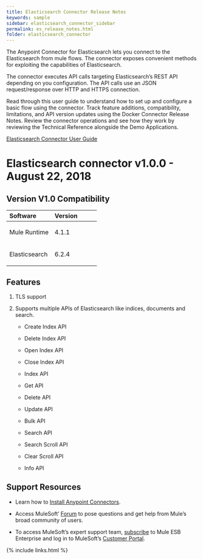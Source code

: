```yaml
---
title: Elasticsearch Connector Release Notes
keywords: sample
sidebar: elasticsearch_connector_sidebar
permalink: es_release_notes.html
folder: elasticsearch_connector
---
```

The Anypoint Connector for Elasticsearch lets you connect to the
Elasticsearch from mule flows. The connector exposes convenient methods
for exploiting the capabilities of Elasticsearch.

The connector executes API calls targeting Elasticsearch’s REST API
depending on you configuration. The API calls use an JSON
request/response over HTTP and HTTPS connection.

Read through this user guide to understand how to set up and configure a
basic flow using the connector. Track feature additions, compatibility,
limitations, and API version updates using the Docker Connector Release
Notes. Review the connector operations and see how they work by
reviewing the Technical Reference alongside the Demo Applications.

[Elasticsearch Connector User
Guide](elasticsearch-connector-user-manual.adoc)

Elasticsearch connector v1.0.0 - August 22, 2018
================================================

Version V1.0 Compatibility
--------------------------

<table>
<col width="50%" />
<col width="50%" />
<thead>
<tr class="header">
<th align="left">Software</th>
<th align="left">Version</th>
</tr>
</thead>
<tbody>
<tr class="odd">
<td align="left"><p>Mule Runtime</p></td>
<td align="left"><p>4.1.1</p></td>
</tr>
<tr class="even">
<td align="left"><p>Elasticsearch</p></td>
<td align="left"><p>6.2.4</p></td>
</tr>
</tbody>
</table>

Features
--------

1.  TLS support

2.  Supports multiple APIs of Elasticsearch like indices, documents and
    search.

    -   Create Index API

    -   Delete Index API

    -   Open Index API

    -   Close Index API

    -   Index API

    -   Get API

    -   Delete API

    -   Update API

    -   Bulk API

    -   Search API

    -   Search Scroll API

    -   Clear Scroll API

    -   Info API

Support Resources
-----------------

-   Learn how to [Install Anypoint
    Connectors](https://docs.mulesoft.com/anypoint-studio/v/7.1/add-modules-in-studio-to).

-   Access MuleSoft’ [Forum](http://forum.mulesoft.org/mulesoft) to pose
    questions and get help from Mule’s broad community of users.

-   To access MuleSoft’s expert support team,
    [subscribe](http://www.mulesoft.com/mule-esb-subscription) to Mule
    ESB Enterprise and log in to MuleSoft’s [Customer
    Portal](http://www.mulesoft.com/support-login).

{% include links.html %}